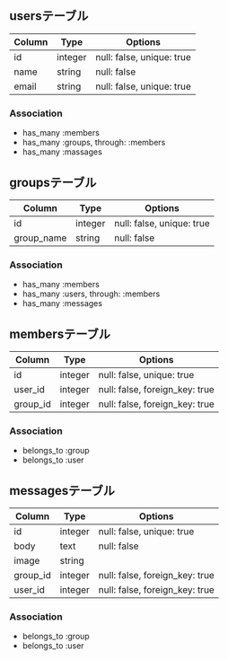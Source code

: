 ## usersテーブル

|Column|Type|Options|
|------|----|-------|
|id|integer|null: false, unique: true|
|name|string|null: false|
|email|string|null: false, unique: true|

### Association
- has_many :members
- has_many :groups, through: :members
- has_many :massages

## groupsテーブル

|Column|Type|Options|
|------|----|-------|
|id|integer|null: false, unique: true|
|group_name|string|null: false|

### Association
- has_many :members
- has_many :users, through: :members
- has_many :messages

## membersテーブル

|Column|Type|Options|
|------|----|-------|
|id|integer|null: false, unique: true|
|user_id|integer|null: false, foreign_key: true|
|group_id|integer|null: false, foreign_key: true|

### Association
- belongs_to :group
- belongs_to :user

## messagesテーブル

|Column|Type|Options|
|------|----|-------|
|id|integer|null: false, unique: true|
|body|text|null: false|
|image|string||
|group_id|integer|null: false, foreign_key: true|
|user_id|integer|null: false, foreign_key: true|

### Association
- belongs_to :group
- belongs_to :user